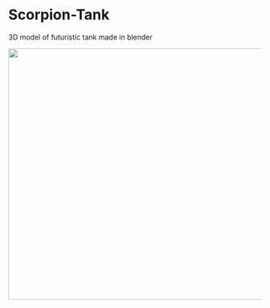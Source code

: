 # Scorpion-Tank
3D model of futuristic tank made in blender

<img src="https://github.com/PopeyedLocket/Scorpion-Tank/blob/master/scorpion_pic2.png" width="800" height="500">
